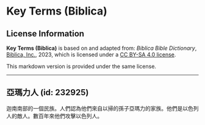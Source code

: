 # Key Terms (Biblica)

## License Information

**Key Terms (Biblica)** is based on and adapted from: _Biblica Bible Dictionary_, [Biblica, Inc.](https://www.biblica.com/), 2023, which is licensed under a [CC BY-SA 4.0 license](https://creativecommons.org/licenses/by-sa/4.0/legalcode.en).

This markdown version is provided under the same license.



--------------------------------

## 亞瑪力人 (id: 232925)

迦南南部的一個民族。人們認為他們來自以掃的孫子亞瑪力的家族。他們是以色列人的敵人。數百年來他們攻擊以色列人。


